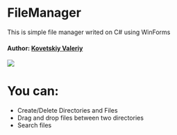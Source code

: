 # FileManager

This is simple file manager writed on C# using WinForms
#### Author: [Kovetskiy Valeriy](https://t.me/kovetskiy)
![](https://i.screenshot.net/n0xqkcl)

# You can:

  - Create/Delete Directories and Files
  - Drag and drop files between two directories
  - Search files

